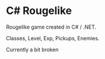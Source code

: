 # C# Rougelike

Rougelike game created in C# / .NET. 

Classes, Level, Exp, Pickups, Enemies.



Currently a bit broken
